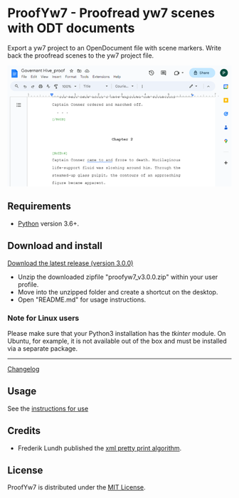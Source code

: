 # ProofYw7 - Proofread yw7 scenes with ODT documents

Export a yw7 project to an OpenDocument file with scene markers. 
Write back the proofread scenes to the yw7 project file.

![GoogleDocs](https://github.com/peter88213/novelyst/blob/main/docs/Screenshots/w_en_GoogleDocs01.png)

## Requirements

- [Python](https://www.python.org/) version 3.6+.

## Download and install

[Download the latest release (version 3.0.0)](https://raw.githubusercontent.com/peter88213/ProofYw7/main/dist/proofyw7_v3.0.0.zip)

- Unzip the downloaded zipfile "proofyw7_v3.0.0.zip" within your user profile.
- Move into the unzipped folder and create a shortcut on the desktop.
- Open "README.md" for usage instructions.

### Note for Linux users

Please make sure that your Python3 installation has the *tkinter* module. On Ubuntu, for example, it is not available out of the box and must be installed via a separate package. 

------------------------------------------------------------------

[Changelog](changelog)

## Usage

See the [instructions for use](usage)

## Credits

- Frederik Lundh published the [xml pretty print algorithm](http://effbot.org/zone/element-lib.htm#prettyprint).

## License

ProofYw7 is distributed under the [MIT License](http://www.opensource.org/licenses/mit-license.php).
